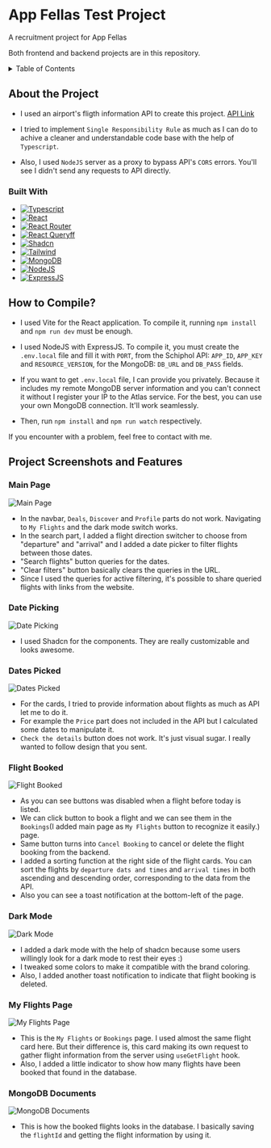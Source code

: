 # App Fellas Test Project
 A recruitment project for App Fellas 

 Both frontend and backend projects are in this repository. 

<details>
  <summary>Table of Contents</summary>
  <ol>
    <li>
      <a href="#about-the-project">About The Project</a>
      <ul>
        <li><a href="#built-with">Built With</a></li>
      </ul>
    </li>
    <li><a href="#how-to-compile">How to Compile?</a></li>
    <li>
     <a href="#project-screenshots-and-features">Project Screenshots and Features</a>
     <ul>
        <li><a href="#main-page">Main Page</a></li>
        <li><a href="#date-picking">Date Picking</a></li>
        <li><a href="#dates-picked">Dates Picked</a></li>
        <li><a href="#flight-booked">Flight Booked</a></li>
        <li><a href="#dark-mode">Dark Mode</a></li>
        <li><a href="#my-flights-page">My Flights Page</a></li>
        <li><a href="#mongodb-documents">MongoDB Documents</a></li>
      </ul>
    </li>
  </ol>
</details>


## About the Project
* I used an airport's fligth information API to create this project. [API Link](https://developer.schiphol.nl/)  
* I tried to implement `Single Responsibility Rule` as much as I can do to achive a cleaner and understandable code base with the help of `Typescript`.  

* Also, I used `NodeJS` server as a proxy to bypass API's `CORS` errors. You'll see I didn't send any requests to API directly.

### Built With

* [![Typescript][Typescript]][Typescript-url]
* [![React][React.js]][React-url]
* [![React Router][ReactRouter]][ReactRouter-url]
* [![React Queryff][ReactQuery]][ReactQuery-url]
* [![Shadcn][Shadcn]][Shadcn-url]
* [![Tailwind][Tailwind]][Tailwind-url]
* [![MongoDB][MongoDB]][MongoDB-url]
* [![NodeJS][NodeJS]][NodeJS-url]
* [![ExpressJS][ExpressJS]][ExpressJS-url]

## How to Compile?

 * I used Vite for the React application. To compile it, running `npm install` and `npm run dev` must be enough.

 * I used NodeJS with ExpressJS. To compile it, you must create the `.env.local` file and fill it with `PORT`, from the Schiphol API: `APP_ID`, `APP_KEY` and `RESOURCE_VERSION`, for the MongoDB: `DB_URL` and `DB_PASS` fields.   
 * If you want to get `.env.local` file, I can provide you privately. Because it includes my remote MongoDB server information and you can't connect it without I register your IP to the Atlas service. For the best, you can use your own MongoDB connection. It'll work seamlessly.     
 * Then, run `npm install` and `npm run watch` respectively.   

 If you encounter with a problem, feel free to contact with me.

 
## Project Screenshots and Features   
### Main Page  
![Main Page](https://raw.githubusercontent.com/lawuysal/images/refs/heads/main/app-fellas-screenshots/001.png)  
* In the navbar, `Deals`, `Discover` and `Profile` parts do not work. Navigating to `My Flights` and the dark mode switch works.  
* In the search part, I added a flight direction switcher to choose from "departure" and "arrival" and I added a date picker to filter flights between those dates. 
 * "Search flights" button queries for the dates.  
* "Clear filters" button basically clears the queries in the URL.   
* Since I used the queries for active filtering, it's possible to share queried flights with links from the website.    

### Date Picking
![Date Picking](https://raw.githubusercontent.com/lawuysal/images/refs/heads/main/app-fellas-screenshots/002.png)  
* I used Shadcn for the components. They are really customizable and looks awesome.   

### Dates Picked
![Dates Picked](https://raw.githubusercontent.com/lawuysal/images/refs/heads/main/app-fellas-screenshots/003.png)  
* For the cards, I tried to provide information about flights as much as API let me to do it.  
* For example the `Price` part does not included in the API but I calculated some dates to manipulate it.  
* `Check the details` button does not work. It's just visual sugar. I really wanted to follow design that you sent.  

### Flight Booked
![Flight Booked](https://raw.githubusercontent.com/lawuysal/images/refs/heads/main/app-fellas-screenshots/004.png)
* As you can see buttons was disabled when a flight before today is listed.   
* We can click button to book a flight and we can see them in the `Bookings`(I added main page as `My Flights` button to recognize it easily.) page.   
* Same button turns into `Cancel Booking` to cancel or delete the flight booking from the backend.
* I added a sorting function at the right side of the flight cards. You can sort the flights by `departure dats and times` and `arrival times` in both ascending and descending order, corresponding to the data from the API.  
* Also you can see a toast notification at the bottom-left of the page.    

### Dark Mode
![Dark Mode](https://raw.githubusercontent.com/lawuysal/images/refs/heads/main/app-fellas-screenshots/005.png)
* I added a dark mode with the help of shadcn because some users willingly look for a dark mode to rest their eyes :)    
* I tweaked some colors to make it compatible with the brand coloring.   
* Also, I added another toast notification to indicate that flight booking is deleted.   

### My Flights Page
![My Flights Page](https://raw.githubusercontent.com/lawuysal/images/refs/heads/main/app-fellas-screenshots/006.png)
* This is the `My Flights` or `Bookings` page. I used almost the same flight card here. But their difference is, this card making its own request to gather flight  information from the server using `useGetFlight` hook.      
* Also, I added a little indicator to show how many flights have been booked that found in the database.     

### MongoDB Documents
![MongoDB Documents](https://raw.githubusercontent.com/lawuysal/images/refs/heads/main/app-fellas-screenshots/007.png)
* This is how the booked flights looks in the database. I basically saving the `flightId` and getting the flight information by using it.      

 
[React.js]: https://img.shields.io/badge/React-20232A?style=for-the-badge&logo=react&logoColor=61DAFB
[React-url]: https://reactjs.org/
[ReactRouter]: https://img.shields.io/badge/-React%20Router-CA4245?style=for-the-badge&logo=react-router&logoColor=white
[ReactRouter-url]: https://reactrouter.com/en/main
[ReactQuery]: https://img.shields.io/badge/-React%20Query-FF4154?style=for-the-badge&logo=react%20query&logoColor=white
[ReactQuery-url]: https://tanstack.com/query/latest
[Shadcn]: https://img.shields.io/badge/shadcn/ui-000000?style=for-the-badge&logo=shadcn/ui&logoColor=white
[Shadcn-url]: https://ui.shadcn.com/
[MongoDB]: https://img.shields.io/badge/-MongoDB-4DB33D?style=for-the-badge&logo=mongodb&logoColor=FFFFFF
[MongoDB-url]: https://www.mongodb.com/
[NodeJS]: https://img.shields.io/badge/Node%20js-339933?style=for-the-badge&logo=nodedotjs&logoColor=white
[NodeJS-url]: https://nodejs.org/en
[Tailwind]: https://img.shields.io/badge/tailwindcss-%2338B2AC.svg?style=for-the-badge&logo=tailwind-css&logoColor=white
[Tailwind-url]: https://tailwindcss.com/
[Typescript]: https://img.shields.io/badge/typescript-%23007ACC.svg?style=for-the-badge&logo=typescript&logoColor=white
[Typescript-url]: https://www.typescriptlang.org/
[ExpressJS]: https://img.shields.io/badge/Express%20js-000000?style=for-the-badge&logo=express&logoColor=white
[ExpressJS-url]: https://expressjs.com/
